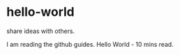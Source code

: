 # hello-world


share ideas with others.

I am reading the github guides. Hello World - 10 mins read.
